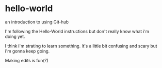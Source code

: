 hello-world
===========

an introduction to using Git-hub

I'm following the Hello-World instructions but don't really know what i'm doing yet.

I think i'm strating to learn something. It's a little bit confusing and scary but i'm gonna keep going.

Making edits is fun(?)
